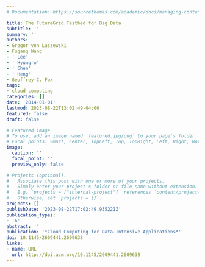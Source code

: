 ```yaml
---
# Documentation: https://sourcethemes.com/academic/docs/managing-content/

title: The FutureGrid Testbed for Big Data
subtitle: ''
summary: ''
authors:
- Gregor von Laszewski
- Fugang Wang
- ' Lee'
- ' Hyungro'
- ' Chen'
- ' Heng'
- Geoffrey C. Fox
tags:
- cloud computing
categories: []
date: '2014-01-01'
lastmod: 2023-08-22T13:02:49-04:00
featured: false
draft: false

# Featured image
# To use, add an image named `featured.jpg/png` to your page's folder.
# Focal points: Smart, Center, TopLeft, Top, TopRight, Left, Right, BottomLeft, Bottom, BottomRight.
image:
  caption: ''
  focal_point: ''
  preview_only: false

# Projects (optional).
#   Associate this post with one or more of your projects.
#   Simply enter your project's folder or file name without extension.
#   E.g. `projects = ["internal-project"]` references `content/project/deep-learning/index.md`.
#   Otherwise, set `projects = []`.
projects: []
publishDate: '2023-08-22T17:02:49.935221Z'
publication_types:
- '6'
abstract: ''
publication: '*Cloud Computing for Data-Intensive Applications*'
doi: 10.1145/2609441.2609638
links:
- name: URL
  url: http://doi.acm.org/10.1145/2609441.2609638
---
```

